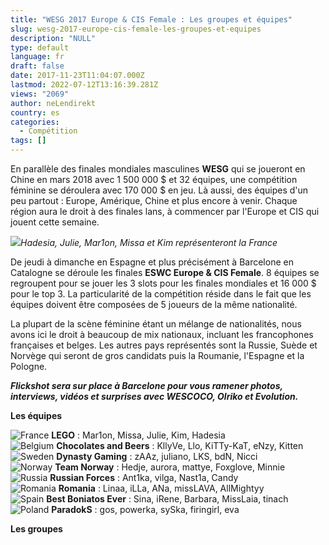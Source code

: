 ```yaml
---
title: "WESG 2017 Europe & CIS Female : Les groupes et équipes"
slug: wesg-2017-europe-cis-female-les-groupes-et-equipes
description: "NULL"
type: default
language: fr
draft: false
date: 2017-11-23T11:04:07.000Z
lastmod: 2022-07-12T13:16:39.281Z
views: "2069"
author: neLendirekt
country: es
categories:
  - Compétition
tags: []
---
```

En parallèle des finales mondiales masculines **WESG** qui se joueront en Chine en mars 2018 avec 1 500 000 $ et 32 équipes, une compétition féminine se déroulera avec 170 000 $ en jeu. Là aussi, des équipes d'un peu partout : Europe, Amérique, Chine et plus encore à venir. Chaque région aura le droit à des finales lans, à commencer par l'Europe et CIS qui jouent cette semaine.

![](/images/articles/5a16a2ee16c8d/images/jBSzAYcpUUoKf0gOPWFbfBnLI8b0M12D9u8sr2SS.jpeg)_Hadesia, Julie, Mar1on, Missa et Kim représenteront la France_

De jeudi à dimanche en Espagne et plus précisément à Barcelone en Catalogne se déroule les finales **ESWC Europe & CIS Female**. 8 équipes se regroupent pour se jouer les 3 slots pour les finales mondiales et 16 000 $ pour le top 3\. La particularité de la compétition réside dans le fait que les équipes doivent être composées de 5 joueurs de la même nationalité. 

La plupart de la scène féminine étant un mélange de nationalités, nous avons ici le droit à beaucoup de mix nationaux, incluant les francophones françaises et belges. Les autres pays représentés sont la Russie, Suède et Norvège qui seront de gros candidats puis la Roumanie, l'Espagne et la Pologne.

_**Flickshot sera sur place à Barcelone pour vous ramener photos, interviews, vidéos et surprises avec WESCOCO, Olriko et Evolution.**_

**Les équipes**

![France](/images/countries/fr.svg)⁠ **LEGO** : Mar1on, Missa, Julie, Kim, Hadesia  
![Belgium](/images/countries/be.svg)⁠ **Chocolates and Beers** : KllyVe, Llo, KiTTy-KaT, eNzy, Kitten  
![Sweden](/images/countries/se.svg)⁠ **Dynasty Gaming** : zAAz, juliano, LKS, bdN, Nicci  
![Norway](/images/countries/no.svg)⁠ **Team Norway** : Hedje, aurora, mattye, Foxglove, Minnie  
![Russia](/images/countries/ru.svg)⁠ **Russian Forces** : Ant1ka, vilga, Nast1a, Candy  
![Romania](/images/countries/ro.svg)⁠ **Romania** : Linaa, iLLa, ANa, missLAVA, AllMightyy  
![Spain](/images/countries/es.svg)⁠ **Best Boniatos Ever** : Sina, iRene, Barbara, MissLaia, tinach  
![Poland](/images/countries/pl.svg)⁠ **ParadokS** : gos, powerka, sySka, firingirl, eva

**Les groupes**
